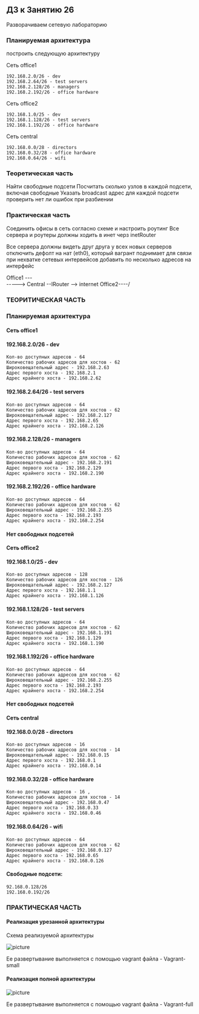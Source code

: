 ## ДЗ к Занятию 26

Разворачиваем сетевую лабораторию

### Планируемая архитектура

построить следующую архитектуру

Сеть office1

	192.168.2.0/26 - dev
	192.168.2.64/26 - test servers
	192.168.2.128/26 - managers
	192.168.2.192/26 - office hardware

Сеть office2

	192.168.1.0/25 - dev
	192.168.1.128/26 - test servers
	192.168.1.192/26 - office hardware

Сеть central

	192.168.0.0/28 - directors
	192.168.0.32/28 - office hardware
	192.168.0.64/26 - wifi

### Теоретическая часть
Найти свободные подсети
Посчитать сколько узлов в каждой подсети, включая свободные
Указать broadcast адрес для каждой подсети
проверить нет ли ошибок при разбиении

### Практическая часть
Соединить офисы в сеть согласно схеме и настроить роутинг
Все сервера и роутеры должны ходить в инет черз inetRouter

Все сервера должны видеть друг друга
у всех новых серверов отключить дефолт на нат (eth0), который вагрант поднимает для связи
при нехватке сетевых интервейсов добавить по несколько адресов на интерфейс

Office1 ---\
                   -----> Central --IRouter --> internet
Office2----/


### ТЕОРИТИЧЕСКАЯ ЧАСТЬ

### Планируемая архитектура

#### Сеть office1

#### 192.168.2.0/26 - dev 
	Кол-во доступных адресов - 64 
	Количество рабочих адресов для хостов - 62
	Широковещательный адрес - 192.168.2.63 
	Адрес первого хоста - 192.168.2.1 
	Адрес крайнего хоста - 192.168.2.62

#### 192.168.2.64/26 - test servers 
	Кол-во доступных адресов - 64 
	Количество рабочих адресов для хостов - 62  
	Широковещательный адрес - 192.168.2.127 
	Адрес первого хоста - 192.168.2.65  
	Адрес крайнего хоста - 192.168.2.126

#### 192.168.2.128/26 - managers 
	Кол-во доступных адресов - 64 
	Количество рабочих адресов для хостов - 62  
	Широковещательный адрес - 192.168.2.191 
	Адрес первого хоста - 192.168.2.129  
	Адрес крайнего хоста - 192.168.2.190

#### 192.168.2.192/26 - office hardware 
	Кол-во доступных адресов - 64 
	Количество рабочих адресов для хостов - 62  
	Широковещательный адрес - 192.168.2.255 
	Адрес первого хоста - 192.168.2.193  
	Адрес крайнего хоста - 192.168.2.254

#### Нет свободных подсетей

#### Сеть office2
#### 192.168.1.0/25 - dev 
	Кол-во доступных адресов - 128 
	Количество рабочих адресов для хостов - 126 
	Широковещательный адрес - 192.168.2.127 
	Адрес первого хоста - 192.168.1.1 
	Адрес крайнего хоста - 192.168.1.126

#### 192.168.1.128/26 - test servers 
	Кол-во доступных адресов - 64
	Количество рабочих адресов для хостов - 62  
	Широковещательный адрес - 192.168.1.191 
	Адрес первого хоста - 192.168.1.129 
	Адрес крайнего хоста - 192.168.1.190

#### 192.168.1.192/26 - office hardware 
	Кол-во доступных адресов - 64 
	Количество рабочих адресов для хостов - 62  
	Широковещательный адрес - 192.168.2.255 
	Адрес первого хоста - 192.168.2.193  
	Адрес крайнего хоста - 192.168.2.254 

#### Нет свободных подсетей

#### Сеть central
#### 192.168.0.0/28 - directors  
	Кол-во доступных адресов - 16 
	Количество рабочих адресов для хостов - 14 
	Широковещательный адрес - 192.168.0.15 
	Адрес первого хоста - 192.168.0.1 
	Адрес крайнего хоста - 192.168.0.14 

#### 192.168.0.32/28 - office hardware 
	Кол-во доступных адресов - 16 , 
	Количество рабочих адресов для хостов - 14 
	Широковещательный адрес - 192.168.0.47 
	Адрес первого хоста - 192.168.0.33  
	Адрес крайнего хоста - 192.168.0.46

#### 192.168.0.64/26 - wifi 
	Кол-во доступных адресов - 64 
	Количество рабочих адресов для хостов - 62 
	Широковещательный адрес - 192.168.0.127 
	Адрес первого хоста - 192.168.0.65 
	Адрес крайнего хоста - 192.168.0.126

#### Свободные подсети:
	92.168.0.128/26
	192.168.0.192/26
 
### ПРАКТИЧЕСКАЯ ЧАСТЬ

#### Реализация урезанной архитектуры
Схема реализуемой архитектуры 

![picture](pic/small.png)

Ее развертывание выполняется с помощью vagrant файла - Vagrant-small

#### Реализация полной архитектуры

![picture](pic/full.png)

Ее развертывание выполняется с помощью vagrant файла - Vagrant-full


